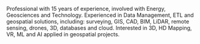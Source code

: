 Professional with 15 years of experience, involved with Energy, Geosciences and Technology. Experienced in Data Management, ETL and geospatial solutions, including: surveying, GIS, CAD, BIM, LiDAR, remote sensing, drones, 3D, databases and cloud. Interested in 3D, HD Mapping, VR, ML and AI applied in geospatial projects.
